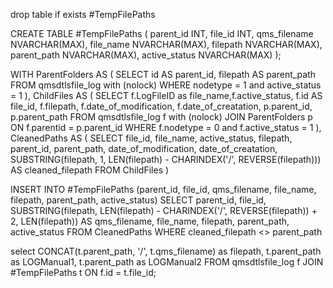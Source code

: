 drop table if exists #TempFilePaths
 
CREATE TABLE #TempFilePaths (
    parent_id INT,
	file_id INT,
	qms_filename NVARCHAR(MAX),
	file_name NVARCHAR(MAX),
    filepath NVARCHAR(MAX),
    parent_path NVARCHAR(MAX),
    active_status NVARCHAR(MAX)
);
 
WITH ParentFolders AS (
    SELECT id AS parent_id, filepath AS parent_path
    FROM qmsdtlsfile_log with (nolock)
    WHERE nodetype = 1 and active_status = 1
),
ChildFiles AS (
    SELECT f.LogFileID as file_name,f.active_status, f.id AS file_id, f.filepath, f.date_of_modification, f.date_of_creatation, p.parent_id, p.parent_path
    FROM qmsdtlsfile_log f with (nolock)
    JOIN ParentFolders p ON f.parentid = p.parent_id
    WHERE f.nodetype = 0 and f.active_status = 1
),
CleanedPaths AS (
    SELECT file_id, file_name, active_status, filepath, parent_id, parent_path, date_of_modification, date_of_creatation,
           SUBSTRING(filepath, 1, LEN(filepath) - CHARINDEX('/', REVERSE(filepath))) AS cleaned_filepath
    FROM ChildFiles
)
 
INSERT INTO #TempFilePaths (parent_id, file_id, qms_filename, file_name, filepath, parent_path, active_status)
SELECT parent_id, file_id, SUBSTRING(filepath, LEN(filepath) - CHARINDEX('/', REVERSE(filepath)) + 2, LEN(filepath)) AS qms_filename, file_name, filepath, parent_path, active_status
FROM CleanedPaths
WHERE cleaned_filepath <> parent_path

select  CONCAT(t.parent_path, '/', t.qms_filename) as filepath,
  t.parent_path as LOGManual1, t.parent_path as LOGManual2
FROM qmsdtlsfile_log f
JOIN #TempFilePaths t ON f.id = t.file_id;
